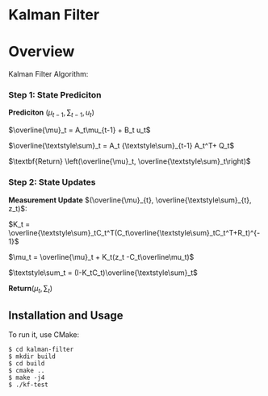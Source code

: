 # Kalman Filter

# Overview

Kalman Filter Algorithm:



### Step 1: State Prediciton

**Prediciton** $`({\mu_{t-1}, {\textstyle\sum}_{t-1}, u_t})`$

$`\overline{\mu}_t = A_t\mu_{t-1} + B_t u_t`$

$`\overline{\textstyle\sum}_t = A_t {\textstyle\sum}_{t-1} A_t^T+ Q_t`$

$`\textbf{Return} \left(\overline{\mu}_t, \overline{\textstyle\sum}_t\right)`$

### Step 2: State Updates

**Measurement Update** $`(\overline{\mu}_{t}, \overline{\textstyle\sum}_{t}, z_t)`$:

$`K_t = \overline{\textstyle\sum}_tC_t^T(C_t\overline{\textstyle\sum}_tC_t^T+R_t)^{-1}`$

$`\mu_t  = \overline{\mu}_t + K_t(z_t -C_t\overline\mu_t)`$

$`\textstyle\sum_t = (I-K_tC_t)\overline{\textstyle\sum}_t`$

$`\textbf{Return} \left(\mu_t, \textstyle\sum_t\right)`$



## Installation and Usage


To run it, use CMake:

    $ cd kalman-filter
    $ mkdir build
    $ cd build
    $ cmake ..
    $ make -j4
    $ ./kf-test
